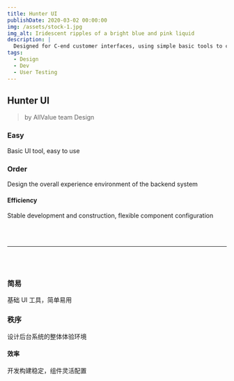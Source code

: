 ```yaml
---
title: Hunter UI
publishDate: 2020-03-02 00:00:00
img: /assets/stock-1.jpg
img_alt: Iridescent ripples of a bright blue and pink liquid
description: |
  Designed for C-end customer interfaces, using simple basic tools to create an orderly and consistent experience environment.
tags:
  - Design
  - Dev
  - User Testing
---
```


## Hunter UI

> by AllValue team Design


### Easy
Basic UI tool, easy to use

### Order
Design the overall experience environment of the backend system

#### Efficiency
Stable development and construction, flexible component configuration

<br/>
<br/>

-----

<br/>
<br/>

### 简易
基础 UI 工具，简单易用

### 秩序
设计后台系统的整体体验环境


#### 效率
开发构建稳定，组件灵活配置

